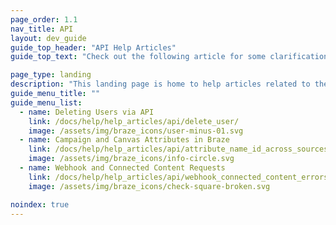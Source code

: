 ```yaml
---
page_order: 1.1
nav_title: API
layout: dev_guide
guide_top_header: "API Help Articles"
guide_top_text: "Check out the following article for some clarification on how APIs can impact areas of your user data. <br><br> Learn more about the Braze REST API in the <a href='/docs/api/basics/'>API</a> section!"

page_type: landing
description: "This landing page is home to help articles related to the Braze API."
guide_menu_title: ""
guide_menu_list:
  - name: Deleting Users via API
    link: /docs/help/help_articles/api/delete_user/
    image: /assets/img/braze_icons/user-minus-01.svg
  - name: Campaign and Canvas Attributes in Braze
    link: /docs/help/help_articles/api/attribute_name_id_across_sources/
    image: /assets/img/braze_icons/info-circle.svg
  - name: Webhook and Connected Content Requests 
    link: /docs/help/help_articles/api/webhook_connected_content_errors/
    image: /assets/img/braze_icons/check-square-broken.svg

noindex: true
---
```




